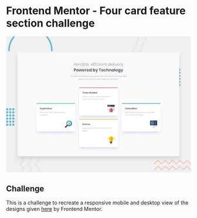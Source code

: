 # Frontend Mentor - Four card feature section challenge

![Design preview for the Four card feature section coding challenge](./design/desktop-preview.jpg)

## Challenge

This is a challenge to recreate a responsive mobile and desktop view of the designs given [here](https://github.com/frontendmentorio/four-card-feature-section) by Frontend Mentor.
